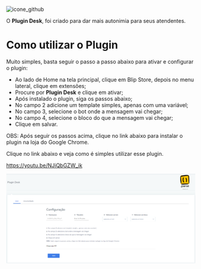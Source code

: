 
![icone_github](https://github.com/Wilkor/doc-plugin-desk/assets/34819624/e784a3c3-958c-4731-9f10-7628948545fb)

O **Plugin Desk**, foi criado para dar mais autonimia para seus atendentes. 

# Como utilizar o Plugin

Muito simples, basta seguir o passo a passo abaixo para ativar e configurar o plugin:

 - Ao lado de Home na tela principal, clique em Blip Store, depois no menu lateral, clique em extensões;
 - Procure por **Plugin Desk** e clique em ativar;
 - Após instalado o plugin, siga os passos abaixo;
 - No campo 2 adicione um template simples, apenas com uma variável;
 - No campo 3, selecione o bot onde a mensagem vai chegar;
 - No campo 4, selecione o bloco do que a mensagem vai chegar;
 - Clique em salvar.

OBS: Após seguir os passos acima, clique no link abaixo para instalar o plugin na loja do Google Chrome.

Clique no link abaixo e veja como é simples utilizar esse plugin.


https://youtu.be/NJiQbGZW_ik


![N|Solid](https://raw.githubusercontent.com/Wilkor/doc-plugin-desk/main/plugin-desk.png)
 



